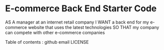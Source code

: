 # E-commerce Back End Starter Code
AS A manager at an internet retail company
I WANT a back end for my e-commerce website that uses the latest technologies
SO THAT my company can compete with other e-commerce companies

Table of contents :
github email LICENSE

